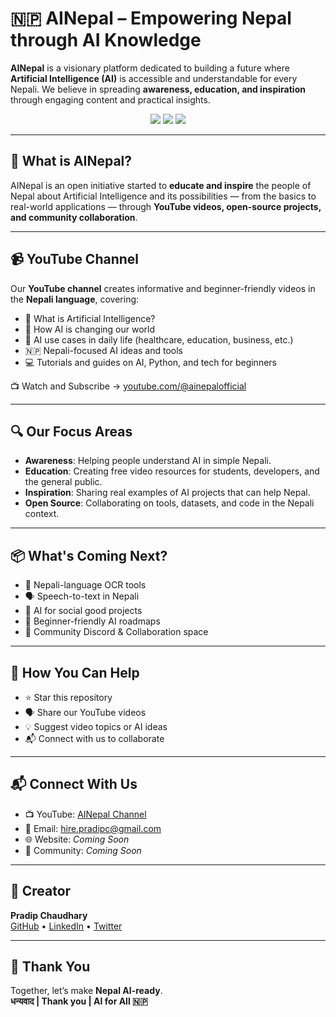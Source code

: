 # 🇳🇵 AINepal – Empowering Nepal through AI Knowledge

**AINepal** is a visionary platform dedicated to building a future where **Artificial Intelligence (AI)** is accessible and understandable for every Nepali. We believe in spreading **awareness, education, and inspiration** through engaging content and practical insights.

<p align="center">
  <a href="https://youtube.com/@ainepalofficial"><img src="https://img.shields.io/badge/YouTube-Subscribe-red?logo=youtube&style=flat-square" /></a>
  <a href="https://github.com/pradipchaudhary/ainepalf"><img src="https://img.shields.io/github/stars/pradipchaudhary/ainepalf?style=flat-square" /></a>
  <a href="LICENSE"><img src="https://img.shields.io/github/license/pradipchaudhary/ainepalf?style=flat-square" /></a>
</p>

---

## 🎯 What is AINepal?

AINepal is an open initiative started to **educate and inspire** the people of Nepal about Artificial Intelligence and its possibilities — from the basics to real-world applications — through **YouTube videos, open-source projects, and community collaboration**.

---

## 📹 YouTube Channel

Our **YouTube channel** creates informative and beginner-friendly videos in the **Nepali language**, covering:

- 🧠 What is Artificial Intelligence?
- 🤖 How AI is changing our world
- 📱 AI use cases in daily life (healthcare, education, business, etc.)
- 🇳🇵 Nepali-focused AI ideas and tools
- 💻 Tutorials and guides on AI, Python, and tech for beginners

📺 Watch and Subscribe → [youtube.com/@ainepalofficial](https://youtube.com/@ainepalofficial)

---

## 🔍 Our Focus Areas

- **Awareness**: Helping people understand AI in simple Nepali.
- **Education**: Creating free video resources for students, developers, and the general public.
- **Inspiration**: Sharing real examples of AI projects that can help Nepal.
- **Open Source**: Collaborating on tools, datasets, and code in the Nepali context.

---

## 📦 What's Coming Next?

- 🧾 Nepali-language OCR tools
- 🗣️ Speech-to-text in Nepali
- 🤝 AI for social good projects
- 📘 Beginner-friendly AI roadmaps
- 🌱 Community Discord & Collaboration space

---

## 🤝 How You Can Help

- ⭐ Star this repository
- 🗣️ Share our YouTube videos
- 💡 Suggest video topics or AI ideas
- 📬 Connect with us to collaborate

---

## 📬 Connect With Us

- 📺 YouTube: [AINepal Channel](https://youtube.com/@ainepalofficial)
- 📧 Email: [hire.pradipc@gmail.com](mailto:hire.pradipc@gmail.com)
- 🌐 Website: *Coming Soon*
- 💬 Community: *Coming Soon*

---

## 👤 Creator

**Pradip Chaudhary**  
[GitHub](https://github.com/pradipchaudhary) • [LinkedIn](https://linkedin.com/in/pradipchaudhary) • [Twitter](https://twitter.com/pradipchau)

---

## 🙏 Thank You

Together, let’s make **Nepal AI-ready**.  
**धन्यवाद | Thank you | AI for All 🇳🇵**
